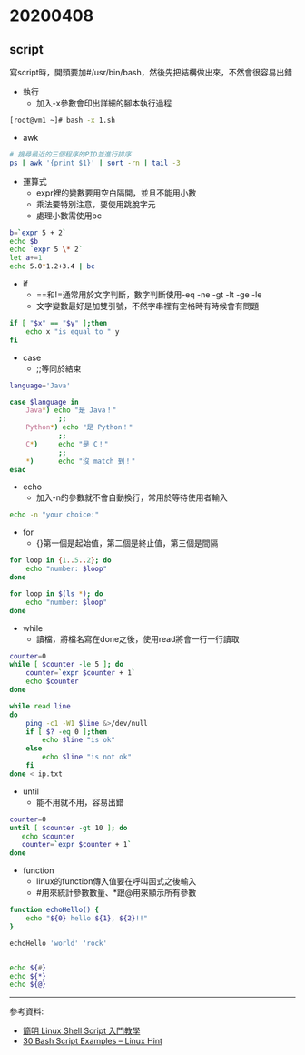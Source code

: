 # 20200408
## script

寫script時，開頭要加#/usr/bin/bash，然後先把結構做出來，不然會很容易出錯

- 執行
    - 加入-x參數會印出詳細的腳本執行過程
```bash
[root@vm1 ~]# bash -x 1.sh
```

- awk
```sh
# 搜尋最近的三個程序的PID並進行排序
ps | awk '{print $1}' | sort -rn | tail -3
```

- 運算式
    - expr裡的變數要用空白隔開，並且不能用小數
    - 乘法要特別注意，要使用跳脫字元
    - 處理小數需使用bc
```sh
b=`expr 5 + 2`
echo $b
echo `expr 5 \* 2` 
let a+=1
echo 5.0*1.2+3.4 | bc
```

- if
    - ==和!=通常用於文字判斷，數字判斷使用-eq -ne -gt -lt -ge -le
    - 文字變數最好是加雙引號，不然字串裡有空格時有時候會有問題
```sh
if [ "$x" == "$y" ];then
    echo x "is equal to " y
fi
```

- case
    - ;;等同於結束
```sh
language='Java'

case $language in
    Java*) echo "是 Java！"
            ;;
    Python*) echo "是 Python！"
            ;;
    C*)     echo "是 C！"
            ;;
    *)      echo "沒 match 到！"
esac
```

- echo
    - 加入-n的參數就不會自動換行，常用於等待使用者輸入
```sh
echo -n "your choice:"
```

- for
    - {}第一個是起始值，第二個是終止值，第三個是間隔
```sh
for loop in {1..5..2}; do
    echo "number: $loop"
done

for loop in $(ls *); do
    echo "number: $loop"
done
```

- while
    - 讀檔，將檔名寫在done之後，使用read將會一行一行讀取
```sh
counter=0
while [ $counter -le 5 ]; do
    counter=`expr $counter + 1`
    echo $counter
done

while read line
do
    ping -c1 -W1 $line &>/dev/null
    if [ $? -eq 0 ];then
        echo $line "is ok"
    else
        echo $line "is not ok"
    fi
done < ip.txt
```

- until
    - 能不用就不用，容易出錯
```sh
counter=0
until [ $counter -gt 10 ]; do
   echo $counter
   counter=`expr $counter + 1`
done
```

- function
    - linux的function傳入值要在呼叫函式之後輸入
    - #用來統計參數數量、*跟@用來顯示所有參數
```sh
function echoHello() {
    echo "${0} hello ${1}, ${2}!!"
}

echoHello 'world' 'rock'


echo ${#}
echo ${*}
echo ${@}
```

---
參考資料:
- [簡明 Linux Shell Script 入門教學](https://blog.techbridge.cc/2019/11/15/linux-shell-script-tutorial/)
- [30 Bash Script Examples – Linux Hint](https://linuxhint.com/30_bash_script_examples/)
